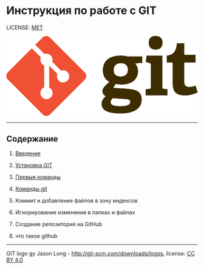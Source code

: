 # Инструкция по работе с GIT

LICENSE: [MET](/license.md "license")

![logoGit](/images/GitLogo.png)

----

## Содержание

1. [Введение](/content/Введение.md)

2. [Установка GIT](/content/Установка%20GIT.md)

3. [Первые команды](/content/Первые%20команды.md)

4. [Команды git](/content/Команды%20git%20init,%20git%20add,%20git%20commit,%20git%20help,%20git%20log.md)

6. Коммит и добавление файлов в зону индексов

7. Игнорирование изменения в папках и файлах

8. Создание репозитория на GitHub

9. что такое github



----

GIT logo gy Jason Long - http://git-scm.com/downloads/logos, license: [CC BY 4.0](https://creativecommons.org/licenses/by/4.0/)